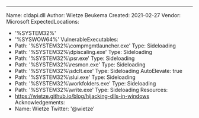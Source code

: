 ---
Name: cldapi.dll
Author: Wietze Beukema
Created: 2021-02-27
Vendor: Microsoft
ExpectedLocations:
- '%SYSTEM32%'
- '%SYSWOW64%'
VulnerableExecutables:
- Path: '%SYSTEM32%\compmgmtlauncher.exe'
  Type: Sideloading
- Path: '%SYSTEM32%\dpiscaling.exe'
  Type: Sideloading
- Path: '%SYSTEM32%\psr.exe'
  Type: Sideloading
- Path: '%SYSTEM32%\resmon.exe'
  Type: Sideloading
- Path: '%SYSTEM32%\sdclt.exe'
  Type: Sideloading
  AutoElevate: true
- Path: '%SYSTEM32%\slui.exe'
  Type: Sideloading
- Path: '%SYSTEM32%\workfolders.exe'
  Type: Sideloading
- Path: '%SYSTEM32%\write.exe'
  Type: Sideloading
Resources:
- https://wietze.github.io/blog/hijacking-dlls-in-windows
Acknowledgements:
- Name: Wietze
  Twitter: '@wietze'
